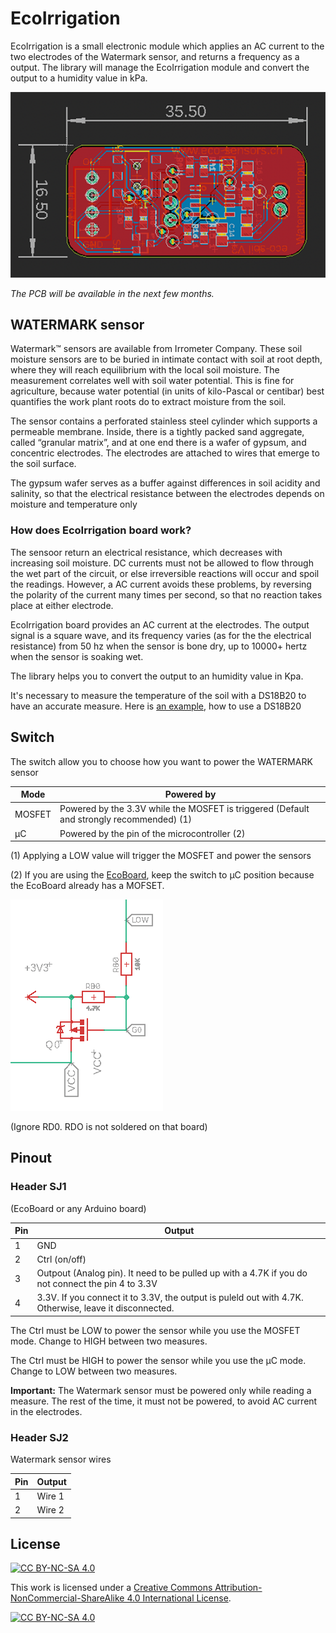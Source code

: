 # EcoIrrigation

EcoIrrigation is a small electronic module which applies an AC current to the two electrodes of the Watermark sensor, and returns a frequency as a output.
The library will manage the EcoIrrigation module and convert the output to a humidity value in kPa.


![alt PCB](https://github.com/ecosensors/EcoIrrigation/blob/main/Assets/pcb-ecoirrigation.png)

*The PCB will be available in the next few months.*

## WATERMARK sensor
Watermark™ sensors are available from Irrometer Company. These soil moisture sensors are to be buried in intimate contact with soil at root depth, where they will reach equilibrium with the local soil moisture. The measurement correlates well with soil water potential. This is fine for agriculture, because water potential (in units of kilo-Pascal or centibar) best quantifies the work plant roots do to extract moisture from the soil.

The sensor contains a perforated stainless steel cylinder which supports a permeable membrane. Inside, there is a tightly packed sand aggregate, called “granular matrix”, and at one end there is a wafer of gypsum, and concentric electrodes. The electrodes are attached to wires that emerge to the soil surface.

The gypsum wafer serves as a buffer against differences in soil acidity and salinity, so that the electrical resistance between the electrodes depends on moisture and temperature only

### How does EcoIrrigation board work?
The sensoor return an electrical resistance, which decreases with increasing soil moisture. 
DC currents must not be allowed to flow through the wet part of the circuit, or else irreversible reactions will occur and spoil the readings. However, a AC current  avoids these problems, by reversing the polarity of the current many times per second, so that no reaction takes place at either electrode.

EcoIrrigation board provides an AC current at the electrodes. The output signal is a square wave, and its frequency varies (as for the the electrical resistance) from 50 hz when the sensor is bone dry, up to 10000+ hertz when the sensor is soaking wet.

The library helps you to convert the output to an humidity value in Kpa.

It's necessary to measure the temperature of the soil with a DS18B20 to have an accurate measure. Here is [an example](https://github.com/ecosensors/EcoBoard/blob/master/examples/multi-ds18b20/multi-ds18b20.ino), how to use a DS18B20


## Switch
The switch allow you to choose how you want to power the WATERMARK sensor


Mode |  Powered by
--- | ---
MOSFET | Powered by the 3.3V while the MOSFET is triggered (Default and strongly recommended) (1)
µC | Powered by the pin of the microcontroller (2)

(1) Applying a LOW value will trigger the MOSFET and power the sensors

(2) If you are using the [EcoBoard](https://github.com/ecosensors/EcoBoard), keep the switch to µC position because the EcoBoard already has a MOFSET. 

![alt MOSFET](https://github.com/ecosensors/EcoIrrigation/blob/main/Assets/mosfet.png)

(Ignore RD0. RDO is not soldered on that board)

## Pinout

### Header SJ1
(EcoBoard or any Arduino board)

Pin | Output
--- | ---
1 | GND
2 | Ctrl (on/off)
3 | Outpout (Analog pin). It need to be pulled up with a 4.7K if you do not connect the pin 4 to 3.3V
4 | 3.3V. If you connect it to 3.3V, the output is puleld out with 4.7K. Otherwise, leave it disconnected.

The Ctrl must be LOW to power the sensor while you use the MOSFET mode. Change to HIGH between two measures.

The Ctrl must be HIGH to power the sensor while you use the µC mode. Change to LOW between two measures.



**Important:** The Watermark sensor must be powered only while reading a measure. The rest of the time, it must not be powered, to avoid AC current in the electrodes. 

### Header SJ2
Watermark sensor wires

Pin | Output
--- | ---
1 | Wire 1
2 | Wire 2

## License
[![CC BY-NC-SA 4.0][cc-by-nc-sa-shield]][cc-by-nc-sa]

This work is licensed under a
[Creative Commons Attribution-NonCommercial-ShareAlike 4.0 International License][cc-by-nc-sa].

[![CC BY-NC-SA 4.0][cc-by-nc-sa-image]][cc-by-nc-sa]

[cc-by-nc-sa]: http://creativecommons.org/licenses/by-nc-sa/4.0/
[cc-by-nc-sa-image]: https://licensebuttons.net/l/by-nc-sa/4.0/88x31.png
[cc-by-nc-sa-shield]: https://img.shields.io/badge/License-CC%20BY--NC--SA%204.0-lightgrey.svg

